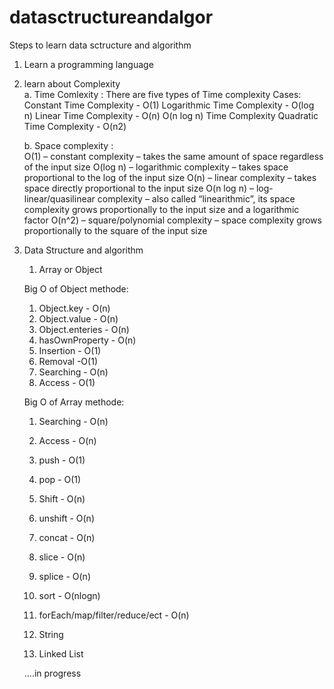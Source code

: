 # datasctructureandalgor
Steps to learn data sctructure and algorithm 

1. Learn a programming language
2. learn about Complexity  
   a. Time Comlexity : 
     There are five types of Time complexity Cases:
       Constant Time Complexity - O(1)
       Logarithmic Time Complexity - O(log n)
       Linear Time Complexity - O(n)
       O(n log n) Time Complexity
       Quadratic Time Complexity - O(n2)

   b. Space complexity :   
    O(1) – constant complexity – takes the same amount of space regardless of the input size
    O(log n) – logarithmic complexity – takes space proportional to the log of the input size
    O(n) – linear complexity – takes space directly proportional to the input size
    O(n log n) – log-linear/quasilinear complexity – also called “linearithmic”, its space complexity grows proportionally to the input size and a logarithmic factor
    O(n^2) – square/polynomial complexity – space complexity grows proportionally to the square of the input size

3. Data Structure and algorithm 
   1. Array or Object
   
   Big O of Object methode: 
   1. Object.key - O(n)
   2. Object.value - O(n)
   3. Object.enteries - O(n)
   4. hasOwnProperty - O(n)
   5. Insertion - O(1)
   7. Removal -O(1) 
   8. Searching - O(n)
   9. Access  - O(1)
   
   Big O of Array methode: 
   1. Searching -  O(n)
   2. Access - O(n)
   3. push - O(1)
   4. pop - O(1)
   5. Shift - O(n)
   6. unshift - O(n)
   7. concat - O(n)
   8. slice - O(n)
   9. splice - O(n)
   10. sort - O(nlogn)
   11. forEach/map/filter/reduce/ect - O(n)
   
   3. String
   4. Linked List
   
   
   ....in progress
   

